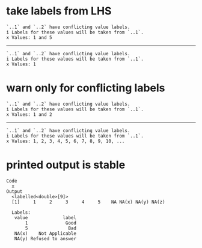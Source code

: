 # take labels from LHS

    `..1` and `..2` have conflicting value labels.
    i Labels for these values will be taken from `..1`.
    x Values: 1 and 5

---

    `..1` and `..2` have conflicting value labels.
    i Labels for these values will be taken from `..1`.
    x Values: 1

# warn only for conflicting labels

    `..1` and `..2` have conflicting value labels.
    i Labels for these values will be taken from `..1`.
    x Values: 1 and 2

---

    `..1` and `..2` have conflicting value labels.
    i Labels for these values will be taken from `..1`.
    x Values: 1, 2, 3, 4, 5, 6, 7, 8, 9, 10, ...

# printed output is stable

    Code
      x
    Output
      <labelled<double>[9]>
      [1]     1     2     3     4     5    NA NA(x) NA(y) NA(z)
      
      Labels:
       value             label
           1              Good
           5               Bad
       NA(x)    Not Applicable
       NA(y) Refused to answer

